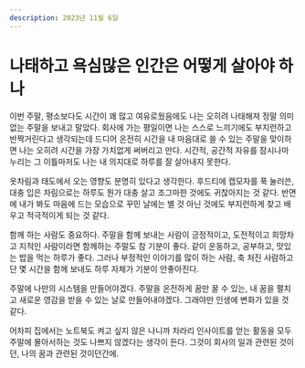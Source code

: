 ```yaml
---
description: 2023년 11월 6일
---
```


# 나태하고 욕심많은 인간은 어떻게 살아야 하나

이번 주말, 평소보다도 시간이 꽤 많고 여유로웠음에도 나는 오히려 나태해져 정말 의미없는 주말을 보내고 말았다. 회사에 가는 평일이면 나는 스스로 느끼기에도 부지런하고 반짝거린다고 생각되는데 드디어 온전히 시간을 내 마음대로 쓸 수 있는 주말을 맞이하면 나는 오히려 시간을 가장 가치없게 써버리고 만다. 시간적, 공간적 자유를 잠시나마 누리는 그 이틀마저도 나는 내 의지대로 하루를 잘 살아내지 못한다.&#x20;

옷차림과 태도에서 오는 영향도 분명히 있다고 생각한다. 후드티에 캡모자를 푹 눌러쓴, 대충 입은 차림으로는 하루도 뭔가 대충 살고 조그마한 것에도 귀찮아지는 것 같다. 반면에 내가 봐도 마음에 드는 모습으로 꾸민 날에는 별 것 아닌 것에도 부지런하게 찾고 배우고 적극적이게 되는 것 같다.&#x20;

함께 하는 사람도 중요하다. 주말을 함께 보내는 사람이 긍정적이고, 도전적이고 희망차고 지적인 사람이라면 함께하는 주말도 참 기분이 좋다. 같이 운동하고, 공부하고, 맛있는 밥을 먹는 하루가 좋다. 그러나 부정적인 이야기를 많이 하는 사람, 축 처진 사람하고 단 몇 시간을 함께 보내도 하루 자체가 기분이 안좋아진다.&#x20;

주말에 나만의 시스템을 만들어야겠다. 주말을 온전하게 꿈만 꿀 수 있는, 내 꿈을 펼치고 새로운 영감을 받을 수 있는 날로 만들어내야겠다. 그래야만 인생에 변화가 있을 것 같다.&#x20;

어차피 집에서는 노트북도 켜고 싶지 않은 나니까 차라리 인사이트를 얻는 활동을 모두 주말에 몰아서하는 것도 나쁘지 않겠다는 생각이 든다. 그것이 회사의 일과 관련된 것이던, 나의 꿈과 관련된 것이던간에.&#x20;
